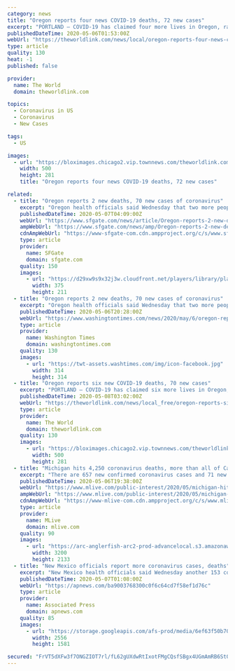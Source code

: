 ```yaml
---
category: news
title: "Oregon reports four news COVID-19 deaths, 72 new cases"
excerpt: "PORTLAND — COVID-19 has claimed four more lives in Oregon, raising the state’s death toll to 113, the Oregon Health Authority reported at 8 a.m. Tuesday."
publishedDateTime: 2020-05-06T01:53:00Z
webUrl: "https://theworldlink.com/news/local/oregon-reports-four-news-covid-19-deaths-72-new-cases/article_4d6ac79a-8f33-11ea-82b0-4bf639bac6b5.html"
type: article
quality: 130
heat: -1
published: false

provider:
  name: The World
  domain: theworldlink.com

topics:
  - Coronavirus in US
  - Coronavirus
  - New Cases

tags:
  - US

images:
  - url: "https://bloximages.chicago2.vip.townnews.com/theworldlink.com/content/tncms/assets/v3/editorial/2/07/2074c860-0d27-11e9-ac1c-a781bd160c25/5c2a5b3317908.image.png?crop=500%2C281%2C0%2C109&resize=500%2C281&order=crop%2Cresize"
    width: 500
    height: 281
    title: "Oregon reports four news COVID-19 deaths, 72 new cases"

related:
  - title: "Oregon reports 2 new deaths, 70 new cases of coronavirus"
    excerpt: "Oregon health officials said Wednesday that two more people have died from the new coronavirus and there are 70 new confirmed cases. The numbers bring the statewide death toll to 115 and the number of confirmed cases statewide to 2,"
    publishedDateTime: 2020-05-07T04:09:00Z
    webUrl: "https://www.sfgate.com/news/article/Oregon-reports-2-new-deaths-70-new-cases-of-15251575.php"
    ampWebUrl: "https://www.sfgate.com/news/amp/Oregon-reports-2-new-deaths-70-new-cases-of-15251575.php"
    cdnAmpWebUrl: "https://www-sfgate-com.cdn.ampproject.org/c/s/www.sfgate.com/news/amp/Oregon-reports-2-new-deaths-70-new-cases-of-15251575.php"
    type: article
    provider:
      name: SFGate
      domain: sfgate.com
    quality: 150
    images:
      - url: "https://d29xw9s9x32j3w.cloudfront.net/players/library/placeholder.png"
        width: 375
        height: 211
  - title: "Oregon reports 2 new deaths, 70 new cases of coronavirus"
    excerpt: "Oregon health officials said Wednesday that two more people have died from the new coronavirus and there are 70 new confirmed cases."
    publishedDateTime: 2020-05-06T20:28:00Z
    webUrl: "https://www.washingtontimes.com/news/2020/may/6/oregon-reports-2-new-deaths-70-new-cases-of-corona/"
    type: article
    provider:
      name: Washington Times
      domain: washingtontimes.com
    quality: 130
    images:
      - url: "https://twt-assets.washtimes.com/img/icon-facebook.jpg"
        width: 314
        height: 314
  - title: "Oregon reports six new COVID-19 deaths, 70 new cases"
    excerpt: "PORTLAND — COVID-19 has claimed six more lives in Oregon, raising the state’s death toll to 121, the Oregon Health Authority reported at 8 a.m. Thursday."
    publishedDateTime: 2020-05-08T03:02:00Z
    webUrl: "https://theworldlink.com/news/local_free/oregon-reports-six-new-covid-19-deaths-70-new-cases/article_65801e56-90d8-11ea-ab8f-33afbe1f9984.html"
    type: article
    provider:
      name: The World
      domain: theworldlink.com
    quality: 130
    images:
      - url: "https://bloximages.chicago2.vip.townnews.com/theworldlink.com/content/tncms/assets/v3/editorial/2/07/2074c860-0d27-11e9-ac1c-a781bd160c25/5c2a5b3317908.image.png?crop=500%2C281%2C0%2C109&resize=500%2C281&order=crop%2Cresize"
        width: 500
        height: 281
  - title: "Michigan hits 4,250 coronavirus deaths, more than all of Canada"
    excerpt: "There are 657 new confirmed coronavirus cases and 71 new COVID-19 deaths in Michigan on Wednesday, May 6, state health officials report. It's a slight increase from the previous day's numbers, and equates to the most new cases in a day since Saturday,"
    publishedDateTime: 2020-05-06T19:38:00Z
    webUrl: "https://www.mlive.com/public-interest/2020/05/michigan-hits-4250-coronavirus-deaths-more-than-all-of-canada.html"
    ampWebUrl: "https://www.mlive.com/public-interest/2020/05/michigan-hits-4250-coronavirus-deaths-more-than-all-of-canada.html?outputType=amp"
    cdnAmpWebUrl: "https://www-mlive-com.cdn.ampproject.org/c/s/www.mlive.com/public-interest/2020/05/michigan-hits-4250-coronavirus-deaths-more-than-all-of-canada.html?outputType=amp"
    type: article
    provider:
      name: MLive
      domain: mlive.com
    quality: 90
    images:
      - url: "https://arc-anglerfish-arc2-prod-advancelocal.s3.amazonaws.com/public/NX4KQMAL35CTTEYUKIXZ5TNGUU.JPG"
        width: 3200
        height: 2133
  - title: "New Mexico officials report more coronavirus cases, deaths"
    excerpt: "New Mexico health officials said Wednesday another 153 coronavirus cases have been confirmed, pushing the statewide total to nearly 4,300. Seven additional"
    publishedDateTime: 2020-05-07T01:08:00Z
    webUrl: "https://apnews.com/ba9003768300c0f6c64cd7f58ef1d76c"
    type: article
    provider:
      name: Associated Press
      domain: apnews.com
    quality: 85
    images:
      - url: "https://storage.googleapis.com/afs-prod/media/6ef63f50b7014e91a721a4d3604fc82a/2556.jpeg"
        width: 2556
        height: 1581

secured: "FrVT5dXFw3f7ONGZIOT7rl/fL62gUXdwRtIxotFMgCQsfSBgx4UGmAmRB6St03Joege+x2830OlOUcepvoeQpmmBUXytqyviGmu45SILr+NHInx2rdBWEH7ZeaHv3vIHUC+FYAL6YQQExFhOSZE1MACcdQaYvxFNrZdltTFXzC4Brp9LAUuWm40Exa7d21T+RTDVjfXGow/dTPzGcHP57jJwQ6Z5PvFjHD0BND0kHvoEi1kTywoXK/zM+GANnwETrhWKg/nr+moIsd7ZAHh6X0zMlZ/glz1277Oq8cpdAwuE65qT95itH2wUdFBobT8ErEvB4FJfLe2Uf0w2cM/tKilB40c9FAdIIDvDx0kmQ2pQXQoEIwa8T4rxoPJsgOaF5vPY3LWeHWynLyS18qZS9hLy2X2ZtKxOk85sd7K0+M/WSeTzRZTFuNw8QnqLELv0utVuV/oyKhG5qTPUh4qNs3Mwo1CJpZnuoqUSeX/or08=;xnnZFJb/ucOeW9SPsOyEmg=="
---
```


